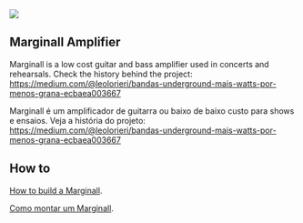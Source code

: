 <img src="https://cdn-images-1.medium.com/max/1600/1*zKaZ_KS7rOBgx786eZqCwA.jpeg">

## Marginall Amplifier

Marginall is a low cost guitar and bass amplifier used in concerts and rehearsals.
Check the history behind the project: https://medium.com/@leolorieri/bandas-underground-mais-watts-por-menos-grana-ecbaea003667

Marginall é um amplificador de guitarra ou baixo de baixo custo para shows e ensaios.
Veja a história do projeto: https://medium.com/@leolorieri/bandas-underground-mais-watts-por-menos-grana-ecbaea003667

## How to

[How to build a Marginall](https://github.com/lorieri/marginall/edit/master/how-to-en.md).

[Como montar um Marginall](https://github.com/lorieri/marginall/edit/master/how-to-pt.md).

